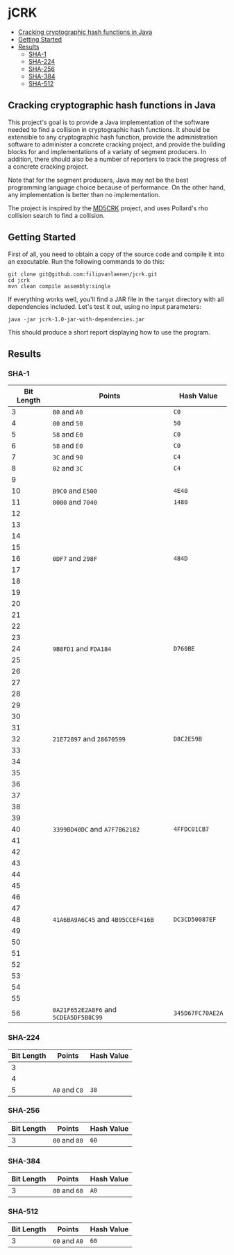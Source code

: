 # jCRK

- [Cracking cryptographic hash functions in Java](#cracking-cryptographic-hash-functions-in-java)
- [Getting Started](#getting-started)
- [Results](#results)
  - [SHA-1](#sha-1)
  - [SHA-224](#sha-224)
  - [SHA-256](#sha-256)
  - [SHA-384](#sha-384)
  - [SHA-512](#sha-512)

## Cracking cryptographic hash functions in Java

This project's goal is to provide a Java implementation of the software needed to find a collision in cryptographic hash
functions. It should be extensible to any cryptographic hash function, provide the administration software to administer
a concrete cracking project, and provide the building blocks for and implementations of a variaty of segment producers.
In addition, there should also be a number of reporters to track the progress of a concrete cracking project.

Note that for the segment producers, Java may not be the best programming language choice because of performance. On the
other hand, any implementation is better than no implementation.

The project is inspired by the [MD5CRK](https://en.wikipedia.org/wiki/MD5CRK) project, and uses Pollard's rho collision
search to find a collision.

## Getting Started

First of all, you need to obtain a copy of the source code and compile it into an executable. Run the following commands
to do this:

```
git clone git@github.com:filipvanlaenen/jcrk.git
cd jcrk
mvn clean compile assembly:single
```

If everything works well, you'll find a JAR file in the `target` directory with all dependencies included. Let's test it
out, using no input parameters:

```
java -jar jcrk-1.0-jar-with-dependencies.jar
```

This should produce a short report displaying how to use the program.

## Results

### SHA-1

| Bit Length | Points                                | Hash Value       |
|------------|---------------------------------------|------------------|
| 3          | `80` and `A0`                         | `C0`             |
| 4          | `00` and `50`                         | `50`             |
| 5          | `58` and `E0`                         | `C0`             |
| 6          | `58` and `E0`                         | `C0`             |
| 7          | `3C` and `90`                         | `C4`             |
| 8          | `02` and `3C`                         | `C4`             |
| 9          |                                       |                  |
| 10         | `B9C0` and `E500`                     | `4E40`           |
| 11         | `0000` and `7040`                     | `1480`           |
| 12         |                                       |                  |
| 13         |                                       |                  |
| 14         |                                       |                  |
| 15         |                                       |                  |
| 16         | `0DF7` and `298F`                     | `484D`           |
| 17         |                                       |                  |
| 18         |                                       |                  |
| 19         |                                       |                  |
| 20         |                                       |                  |
| 21         |                                       |                  |
| 22         |                                       |                  |
| 23         |                                       |                  |
| 24         | `9B8FD1` and `FDA184`                 | `D760BE`         |
| 25         |                                       |                  |
| 26         |                                       |                  |
| 27         |                                       |                  |
| 28         |                                       |                  |
| 29         |                                       |                  |
| 30         |                                       |                  |
| 31         |                                       |                  |
| 32         | `21E72897` and `28670599`             | `D8C2E59B`       |
| 33         |                                       |                  |
| 34         |                                       |                  |
| 35         |                                       |                  |
| 36         |                                       |                  |
| 37         |                                       |                  |
| 38         |                                       |                  |
| 39         |                                       |                  |
| 40         | `3399BD40DC` and `A7F7B62182`         | `4FFDC01CB7`     |
| 41         |                                       |                  |
| 42         |                                       |                  |
| 43         |                                       |                  |
| 44         |                                       |                  |
| 45         |                                       |                  |
| 46         |                                       |                  |
| 47         |                                       |                  |
| 48         | `41A6BA9A6C45` and `4B95CCEF416B`     | `DC3CD50087EF`   |
| 49         |                                       |                  |
| 50         |                                       |                  |
| 51         |                                       |                  |
| 52         |                                       |                  |
| 53         |                                       |                  |
| 54         |                                       |                  |
| 55         |                                       |                  |
| 56         | `0A21F652E2A8F6` and `5CDEA5DF5B8C99` | `345D67FC70AE2A` |

### SHA-224

| Bit Length | Points                                | Hash Value       |
|------------|---------------------------------------|------------------|
| 3          |                                       |                  |
| 4          |                                       |                  |
| 5          | `A0` and `C8`                         | `38`             |

### SHA-256

| Bit Length | Points                                | Hash Value       |
|------------|---------------------------------------|------------------|
| 3          | `00` and `80`                         | `60`             |

### SHA-384

| Bit Length | Points                                | Hash Value       |
|------------|---------------------------------------|------------------|
| 3          | `00` and `60`                         | `A0`             |

### SHA-512

| Bit Length | Points                                | Hash Value       |
|------------|---------------------------------------|------------------|
| 3          | `60` and `A0`                         | `60`             |
